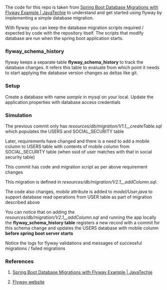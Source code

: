 
The code for this repo is taken from [Spring Boot Database Migrations with Flyway Example | JavaTechie](https://www.youtube.com/watch?v=w12DsiqpxEg) 
to understand and get started using flyway by implementing a simple database migration.

With flyway you can keep the database migration scripts required / expected by code with the repository itself. 
The scripts that modify database are run when the spring boot application starts.

### flyway_schema_history

flyway keeps a separate table <b>flyway_schema_history</b> to track the database changes. It
refers this table to evaluate from which point it needs to start applying the database version changes as deltas like git.

### Setup

Create a database with name <em>sample</em> in mysql on your local.
Update the application.properties with database access credentials 


### Simulation

The previous commit only has <em>resources/db/migration/V1.1__createTable.sql</em> which populates
the USERS and SOCIAL_SECURITY table

Later, requirements have changed and there is a need to add a mobile column to USERS table with contents of 
mobile column from SOCIAL_SECURITY table (when ssid of user matches with that in social security table)

This commit has code and migration script as per above requirement changes

This migration is defined in <em>resources/db/migration/V2.1__addColumn.sql</em>.  

The code also changes, <em>mobile</em> attribute is added to <em>model/User.java</em> to support
database read operations from USER table as part of migration described above

You can notice that on adding the <em>resources/db/migration/V2.1__addColumn.sql</em> and running the app
locally the <b>flyway_schema_history table</b> registers a new record with a commit for this schema change
and updates the USERS database with mobile column <b>before spring boot server starts</b>

Notice the logs for flyway validations and messages of successful migrations / failed migrations


### References
 
1. [Spring Boot Database Migrations with Flyway Example | JavaTechie](https://www.youtube.com/watch?v=w12DsiqpxEg)

2. [Flyway website](https://flywaydb.org/)
